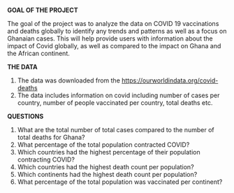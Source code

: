 **GOAL OF THE PROJECT**

The goal of the project was to analyze the data on COVID 19 vaccinations and deaths globally to identify any trends and patterns as well as a focus on Ghanaian cases. This will help provide users with information about the impact of Covid globally, as well as compared to the impact on Ghana and the African continent.

**THE DATA**
1.	The data was downloaded from the https://ourworldindata.org/covid-deaths
2.	The data includes information on covid including number of cases per country, number of people vaccinated per country, total deaths etc.

**QUESTIONS**
1.	What are the total number of total cases compared to the number of total deaths for Ghana?
2.	What percentage of the total population contracted COVID?
3.	Which countries had the highest percentage of their population contracting COVID?
4.	Which countries had the highest death count per population?
5.	Which continents had the highest death count per population?
6.	What percentage of the total population was vaccinated per continent?
